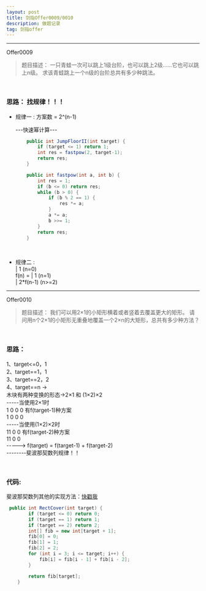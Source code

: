 ```yaml
---
layout: post
title: 剑指Offer0009/0010
description: 做题记录
tag: 剑指offer
---
```


---



Offer0009

> 题目描述：
> 一只青蛙一次可以跳上1级台阶，也可以跳上2级……它也可以跳上n级。
> 求该青蛙跳上一个n级的台阶总共有多少种跳法。

<br/>

### 思路： 找规律！！！

* 规律一 :
  方案数 = 2^(n-1)    

  ---快速幂计算---    

  ```java
      public int JumpFloorII(int target) {
          if (target <= 1) return 1;
          int res = fastpow(2, target-1);
          return res;
      }
  
      public int fastpow(int a, int b) {
          int res = 1;
          if (b <= 0) return res;
          while (b > 0) {
              if (b % 2 == 1) {
                  res *= a;
              }
              a *= a;
              b >>= 1;
          }
          return res;
      }
  ```

  <br/>

* 规律二 :  
                                    | 1            (n=0)   
  f(n)  =    | 1            (n=1)  
                | 2*f(n-1)  (n>=2)  



---

Offer0010

> 题目描述：
> 我们可以用2×1的小矩形横着或者竖着去覆盖更大的矩形。
> 请问用n个2×1的小矩形无重叠地覆盖一个2×n的大矩形，总共有多少种方法？

<br/>

### 思路：

1、target<=0，1  
2、target==1，1  
3、target==2，2  
4、target==n ->  
木块有两种变换的形态->2×1 和 (1×2)×2  
-----当使用2×1时  
1 0 0 0   有f(target-1)种方案  
1 0 0 0  
-----当使用(1×2)×2时  
11 0 0  有f(target-2)种方案  
11 0 0  
----->  f(target) = f(target-1) + f(target-2)  
--------斐波那契数列规律！！  

<br/>

### 代码:

斐波那契数列其他的实现方法：[快戳我](https://mizhitian-xiaomi.github.io/2019/07/offer0007&8/)  

```java
 public int RectCover(int target) {
        if (target <= 0) return 0;
        if (target == 1) return 1;
        if (target == 2) return 2;
        int[] fib = new int[target + 1];
        fib[0] = 0;
        fib[1] = 1;
        fib[2] = 2;
        for (int i = 3; i <= target; i++) {
            fib[i] = fib[i - 1] + fib[i - 2];
        }

        return fib[target];
    }
```

